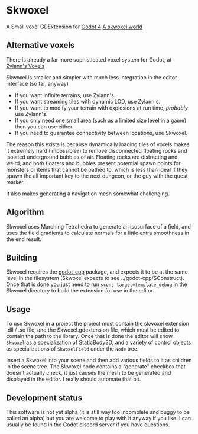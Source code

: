 # Skwoxel
A Small voxel GDExtension for [Godot 4](https://github.com/godotengine/godot)
[A skwoxel world](https://i.imgur.com/CzPdRMv.png)

## Alternative voxels
There is already a far more sophisticated voxel system for Godot, at [Zylann's Voxels](https://github.com/Zylann/godot_voxel)

Skwoxel is smaller and simpler with much less integration in the editor interface (so far, anyway)

* If you want infinite terrains, use Zylann's.
* If you want streaming tiles with dynamic LOD, use Zylann's.
* If you want to modify your terrain with explosions at run time, *probably* use Zylann's.
* If you only need one small area (such as a limited size level in a game) then you can use either.
* If you need to guarantee connectivity between locations, use Skwoxel.

The reason this exists is because dynamically loading tiles of voxels makes it extremely hard (impossible?) to remove disconnected floating rocks and isolated underground bubbles of air. Floating rocks are distracting and weird, and both floaters and bubbles present potential spawn points for monsters or items that cannot be pathed to, which is less than ideal if they spawn the all important key to the next dungeon, or the guy with the quest marker.

It also makes generating a navigation mesh somewhat challenging.

## Algorithm
Skwoxel uses Marching Tetrahedra to generate an isosurface of a field, and uses the field gradients to calculate normals for a little extra smoothness in the end result.

## Building
Skwoxel requires the [godot-cpp](https://github.com/godotengine/godot-cpp) package, and expects it to be at the same level in the filesystem (Skwoxel expects to see ../godot-cpp/SConstruct). Once that is done you just need to run `scons target=template_debug` in the Skwoxel directory to build the extension for use in the editor.

## Usage
To use Skwoxel in a project the project must contain the skwoxel extension .dll / .so file, and the Skwoxel.gdextension file, which must be edited to contain the path to the library. Once that is done the editor will show `Skwoxel` as a specialization of StaticBody3D, and a variety of control objects as specializations of `SkwoxelField` under the `Node` tree.

Insert a Skwoxel into your scene and then add various fields to it as children in the scene tree. The Skwoxel node contains a "generate" checkbox that doesn't actually check, it just causes the mesh to be generated and displayed in the editor. I really should automate that bit.

## Development status
This software is not yet alpha (it is still way too incomplete and buggy to be called an alpha) but you are welcome to play with it anyway if you like. I can usually be found in the Godot discord server if you have questions.
